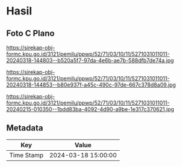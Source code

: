 # Hasil

## Foto C Plano

https://sirekap-obj-formc.kpu.go.id/3121/pemilu/ppwp/52/71/03/10/11/5271031011011-20240318-144803--b520a5f7-97da-4e6b-ae7b-588dfb7de74a.jpg

https://sirekap-obj-formc.kpu.go.id/3121/pemilu/ppwp/52/71/03/10/11/5271031011011-20240318-144853--b80e937f-a45c-490c-97de-667c378d8a09.jpg

https://sirekap-obj-formc.kpu.go.id/3121/pemilu/ppwp/52/71/03/10/11/5271031011011-20240215-010350--1bdd83ba-4092-4d90-a9be-1e317c370621.jpg


## Metadata

| Key        | Value               |
| ---------- | ------------------- |
| Time Stamp | 2024-03-18 15:00:00 |



